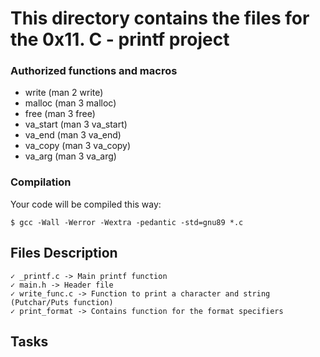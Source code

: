 # This directory contains the files for the 0x11. C - printf project

### Authorized functions and macros
- write (man 2 write)
- malloc (man 3 malloc)
- free (man 3 free)
- va_start (man 3 va_start)
- va_end (man 3 va_end)
- va_copy (man 3 va_copy)
- va_arg (man 3 va_arg)

### Compilation
Your code will be compiled this way:
```
$ gcc -Wall -Werror -Wextra -pedantic -std=gnu89 *.c
```

## Files Description
```
✓ _printf.c -> Main printf function
✓ main.h -> Header file
✓ write_func.c -> Function to print a character and string (Putchar/Puts function)
✓ print_format -> Contains function for the format specifiers
```

## Tasks
